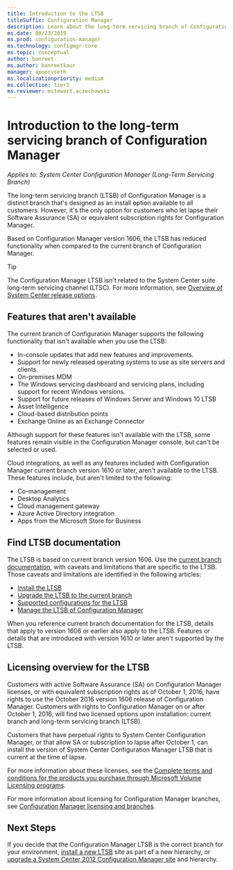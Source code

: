 ```yaml
---
title: Introduction to the LTSB
titleSuffix: Configuration Manager
description: Learn about the long-term servicing branch of Configuration Manager.
ms.date: 08/23/2019
ms.prod: configuration-manager
ms.technology: configmgr-core
ms.topic: conceptual
author: banreet
ms.author: banreetkaur
manager: apoorvseth
ms.localizationpriority: medium
ms.collection: tier3
ms.reviewer: mstewart,aczechowski
---
```


# Introduction to the long-term servicing branch of Configuration Manager

*Applies to: System Center Configuration Manager (Long-Term Servicing Branch)*

The long-term servicing branch (LTSB) of Configuration Manager is a distinct branch that's designed as an install option available to all customers. However, it's the only option for customers who let lapse their Software Assurance (SA) or equivalent subscription rights for Configuration Manager.

Based on Configuration Manager version 1606, the LTSB has reduced functionality when compared to the current branch of Configuration Manager.

> [!TIP]   
> The Configuration Manager LTSB isn't related to the System Center suite long-term servicing channel (LTSC). For more information, see [Overview of System Center release options](/system-center/ltsc-and-sac-overview).

## Features that aren't available

The current branch of Configuration Manager supports the following functionality that isn't available when you use the LTSB:

- In-console updates that add new features and improvements.
- Support for newly released operating systems to use as site servers and clients.
- On-premises MDM
- The Windows servicing dashboard and servicing plans, including support for recent Windows versions.  
- Support for future releases of Windows Server and Windows 10 LTSB
- Asset Intelligence
- Cloud-based distribution points
- Exchange Online as an Exchange Connector    

Although support for these features isn't available with the LTSB, some features remain visible in the Configuration Manager console, but can't be selected or used.

Cloud integrations, as well as any features included with Configuration Manager current branch version 1610 or later, aren't available to the LTSB. These features include, but aren't limited to the following:<!--SCCMDocs#1823-->

- Co-management
- Desktop Analytics
- Cloud management gateway
- Azure Active Directory integration
- Apps from the Microsoft Store for Business

## Find LTSB documentation

The LTSB is based on current branch version 1606. Use the [current branch documentation](../../index.yml), with caveats and limitations that are specific to the LTSB. Those caveats and limitations are identified in the following articles:

- [Install the LTSB](install-the-ltsb.md)
- [Upgrade the LTSB to the current branch](convert-to-current-branch.md)
- [Supported configurations for the LTSB](supported-configurations-for-ltsb.md)
- [Manage the LTSB of Configuration Manager](manage-the-ltsb.md)

When you reference current branch documentation for the LTSB, details that apply to version 1606 or earlier also apply to the LTSB. Features or details that are introduced with version 1610 or later aren't supported by the LTSB.

## Licensing overview for the LTSB   

Customers with active Software Assurance (SA) on Configuration Manager licenses, or with equivalent subscription rights as of October 1, 2016, have rights to use the October 2016 version 1606 release of Configuration Manager. Customers with rights to Configuration Manager on or after October 1, 2016, will find two licensed options upon installation: current branch and long-term servicing branch (LTSB).

Customers that have perpetual rights to System Center Configuration Manager, or that allow SA or subscription to lapse after October 1, can install the version of System Center Configuration Manager LTSB that is current at the time of lapse.

For more information about these licenses, see the [Complete terms and conditions for the products you purchase through Microsoft Volume Licensing programs](https://www.microsoftvolumelicensing.com/DocumentSearch.aspx?mode=1).

For more information about licensing for Configuration Manager branches, see [Configuration Manager licensing and branches](learn-more-editions.md).

## Next Steps

If you decide that the Configuration Manager LTSB is the correct branch for your environment, [install a new LTSB](install-the-ltsb.md#install-a-new-site) site as part of a new hierarchy, or [upgrade a System Center 2012 Configuration Manager site](install-the-ltsb.md#upgrade-from-system-center-2012-configuration-manager) and hierarchy.
